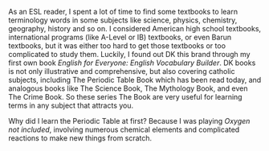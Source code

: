 As an ESL reader, I spent a lot of time to find some textbooks to learn terminology words in some subjects like science, physics, chemistry, geography, history and so on. I considered American high school textbooks, international programs (like A-Level or IB) textbooks, or even Barun textbooks, but it was either too hard to get those textbooks or too complicated to study them. Luckily, I found out DK this brand through my first own book *English for Everyone: English Vocabulary Builder*. DK books is not only illustrative and comprehensive, but also covering catholic subjects, including The Periodic Table Book which has been read today, and analogous books like The Science Book, The Mythology Book, and even The Crime Book. So these series The Book are very useful for learning terms in any subject that attracts you.

Why did I learn the Periodic Table at first? Because I was playing *Oxygen not included*, involving numerous chemical elements and complicated reactions to make new things from scratch.

